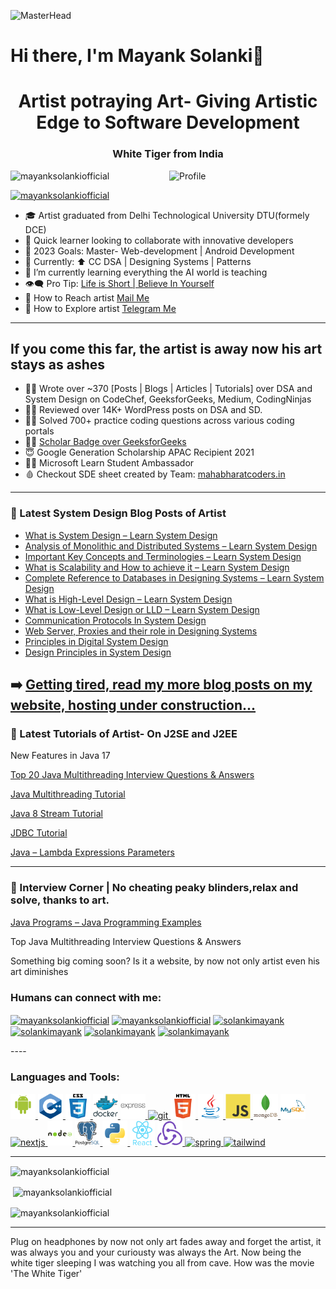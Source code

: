 ![MasterHead](https://1.bp.blogspot.com/-7A4WynwLsMw/XbBpCXG8fHI/AAAAAAAAMt4/uOa1bpLskYgrwGbllhSu2SDj_Mig8SXJQCLcBGAsYHQ/s1600/2000_600px.gif)

# Hi there, I'm Mayank Solanki👋 

<h1 align="center">Artist potraying Art- Giving Artistic Edge to Software Development</h1>
<h3 align="center">White Tiger from India</h3>

<img src="https://media.licdn.com/dms/image/C4E03AQFx61IWCc7oIA/profile-displayphoto-shrink_400_400/0/1605033706381?e=1695859200&v=beta&t=M8w8Z3djtvIT4kP-K7o7zDcBZ-aRUnlN4MF1vKkooS4" align="right" alt="Profile" width="250" />
<p align="left"> <img src="https://komarev.com/ghpvc/?username=mayanksolankiofficial&label=Profile%20views&color=0e75b6&style=flat" alt="mayanksolankiofficial"/></p>
<p align="left"> <a href="https://github.com/ryo-ma/github-profile-trophy"><img src="https://github-profile-trophy.vercel.app/?username=mayanksolankiofficial"alt="mayanksolankiofficial"/></a></p>

<!--Intro Bio-->
- 🎓 Artist graduated from Delhi Technological University DTU(formely DCE) 
- 👯 Quick learner looking to collaborate with innovative developers
- 🥅 2023 Goals: Master- Web-development | Android Development
- 🦧 Currently: ⬆️ CC DSA | Designing Systems | Patterns 
- 🌱 I’m currently learning everything the AI world is teaching
- 👁️‍🗨️ Pro Tip:  <a href = "https://drive.google.com/file/d/1q9cbRqQHcgNCq8XIEtT0oP8W_uCE8t-D/view?usp=sharing">Life is Short | Believe In Yourself</a> 
- 📩 How to Reach artist <a href = "https://mail.google.com/mail/u/0/?tab=rm&ogbl#inbox?compose=new">Mail Me</a>
- 📲 How to Explore artist <a href = "https://linktr.ee/mayanksolankiofficial">Telegram Me</a>
---
If you come this far, the artist is away now his art stays as ashes 
---
- 👨‍💻 Wrote over ~370 [Posts | Blogs | Articles | Tutorials] over DSA and System Design on CodeChef, GeeksforGeeks, Medium, CodingNinjas
- 👨‍💻 Reviewed over 14K+ WordPress posts on DSA and SD.
- 👨‍💻 Solved 700+ practice coding questions across various coding portals
- 👨‍💻 <a href = "https://media.geeksforgeeks.org/authuser-badges/445edc09b283f76cf0aa580c8edc0658b429577649a10a38016496f2fdc0c1cb.png">Scholar Badge over GeeksforGeeks</a>
- 😇 Google Generation Scholarship APAC Recipient 2021
- 👨‍💻 Microsoft Learn Student Ambassador
- 🩸 Checkout SDE sheet created by Team: [mahabharatcoders.in](https://drive.google.com/drive/folders/1a7GGriaQY5h1vnhclP45Z3N5V8fbK5M)  
---

### 📕 Latest System Design Blog Posts of Artist 

<!-- BLOG-POST-LIST:START -->
- [What is System Design – Learn System Design](https://www.geeksforgeeks.org/what-is-system-design-learn-system-design/)
- [Analysis of Monolithic and Distributed Systems – Learn System Design](https://www.geeksforgeeks.org/analysis-of-monolithic-and-distributed-systems-learn-system-design/)
- [Important Key Concepts and Terminologies – Learn System Design](https://www.geeksforgeeks.org/important-key-concepts-and-terminologies-learn-system-design/)
- [What is Scalability and How to achieve it – Learn System Design](https://www.geeksforgeeks.org/what-is-scalability-and-how-to-achieve-it-learn-system-design/)
- [Complete Reference to Databases in Designing Systems – Learn System Design](https://www.geeksforgeeks.org/complete-reference-to-databases-in-designing-systems/)
- [What is High-Level Design – Learn System Design](https://www.geeksforgeeks.org/what-is-high-level-design-learn-system-design/)
- [What is Low-Level Design or LLD – Learn System Design](https://www.geeksforgeeks.org/what-is-low-level-design-or-lld-learn-system-design/)
- [Communication Protocols In System Design](https://www.geeksforgeeks.org/communication-protocols-in-system-design/)
- [Web Server, Proxies and their role in Designing Systems](https://www.geeksforgeeks.org/web-server-proxies-and-their-role-in-designing-systems/)
- [Principles in Digital System Design](https://www.geeksforgeeks.org/principles-in-digital-system-design/)
- [Design Principles in System Design](https://www.geeksforgeeks.org/design-principles-in-system-design/)
<!-- BLOG-POST-LIST:END -->

➡️ [Getting tired, read my more blog posts on my website, hosting under construction...](https://solankimayank.wixsite.com/mayanksolanki/blog)
---
<!-- TUTORIALS-POST-LIST:START -->
### 📕 Latest Tutorials of Artist- On J2SE and J2EE 
<p><a href= "https://www.geeksforgeeks.org/jdk-17-new-features-in-java-17/"></a>New Features in Java 17</p>

<p><a href = "https://www.geeksforgeeks.org/top-20-java-multithreading-interview-questions-answers/">Top 20 Java Multithreading Interview Questions & Answers</a></p>
<p><a href= "https://www.geeksforgeeks.org/java-multithreading-tutorial/">Java Multithreading Tutorial</a></p>
<p><a href = "https://www.geeksforgeeks.org/java-8-stream-tutorial/">Java 8 Stream Tutorial</a></p>
<p><a href = "https://www.geeksforgeeks.org/jdbc-tutorial/">JDBC Tutorial</a></p>
<p><a href="https://www.geeksforgeeks.org/java-lambda-expressions-parameters/">Java – Lambda Expressions Parameters</a></p>
<!--TUTORIALS-POST-LIST:END -->

---
### 📕 Interview Corner | No cheating peaky blinders,relax and solve, thanks to art. 
<!-- INTERVIEW-POST-LIST:START -->
<p><a href= "https://www.geeksforgeeks.org/java-programming-examples/">Java Programs – Java Programming Examples</a></p>
<p><a hrefs = "https://www.geeksforgeeks.org/top-20-java-multithreading-interview-questions-answers/">Top Java Multithreading Interview Questions & Answers</a></p> 
<!--INTERVIEW-POST-LIST:START -->


<p>Something big coming soon? Is it a website, by now not only artist even his art diminishes</p>   


<!--Connect with me-->
<h3 align="left">Humans can connect with me:</h3>
<p align="left">
  <a
    href="https://linkedin.com/in/mayanksolankiofficial"
    target="blank"
    title="LinkedIn"
    ><img
      align="center"
      src="https://raw.githubusercontent.com/rahuldkjain/github-profile-readme-generator/master/src/images/icons/Social/linked-in-alt.svg"
      alt="mayanksolankiofficial"
      height="30"
      width="40"
  /></a>
  <a
    href="https://codesandbox.com/mayanksolankiofficial"
    target="blank"
    title="CodeSandbox"
    ><img
      align="center"
      src="https://raw.githubusercontent.com/rahuldkjain/github-profile-readme-generator/master/src/images/icons/Social/codesandbox.svg"
      alt="mayanksolankiofficial"
      height="30"
      width="40"
  /></a>
  <a
    href="https://www.codechef.com/users/solankimayank"
    target="blank"
    title="Codechef"
    ><img
      align="center"
      src="https://cdn.jsdelivr.net/npm/simple-icons@3.1.0/icons/codechef.svg"
      alt="solankimayank"
      height="30"
      width="40"
  /></a>
  <a
    href="https://www.hackerrank.com/solankimayank"
    target="blank"
    title="HackerRank"
    ><img
      align="center"
      src="https://raw.githubusercontent.com/rahuldkjain/github-profile-readme-generator/master/src/images/icons/Social/hackerrank.svg"
      alt="solankimayank"
      height="30"
      width="40"
  /></a>
  <a
    href="https://www.leetcode.com/solankimayank"
    target="blank"
    title="Leetcode"
    ><img
      align="center"
      src="https://raw.githubusercontent.com/rahuldkjain/github-profile-readme-generator/master/src/images/icons/Social/leet-code.svg"
      alt="solankimayank"
      height="30"
      width="40"
  /></a>
  <a
    href="https://auth.geeksforgeeks.org/user/solankimayank"
    target="blank"
    title="GeeksforGeeks"
    ><img
      align="center"
      src="https://raw.githubusercontent.com/rahuldkjain/github-profile-readme-generator/master/src/images/icons/Social/geeks-for-geeks.svg"
      alt="solankimayank"
      height="30"
      width="40"
  /></a>
</p>
----
<!--Languages And Tools-->
<h3 align="left">Languages and Tools:</h3>
<p align="left">
  <a href="https://developer.android.com" target="_blank" rel="noreferrer">
    <img
      src="https://raw.githubusercontent.com/devicons/devicon/master/icons/android/android-original-wordmark.svg"
      alt="android"
      width="40"
      height="40"
    />
  </a>
  <a href="https://www.w3schools.com/cpp/" target="_blank" rel="noreferrer">
    <img
      src="https://raw.githubusercontent.com/devicons/devicon/master/icons/cplusplus/cplusplus-original.svg"
      alt="cplusplus"
      width="40"
      height="40"
    />
  </a>
  <a href="https://www.w3schools.com/css/" target="_blank" rel="noreferrer">
    <img
      src="https://raw.githubusercontent.com/devicons/devicon/master/icons/css3/css3-original-wordmark.svg"
      alt="css3"
      width="40"
      height="40"
    />
  </a>
  <a href="https://www.docker.com/" target="_blank" rel="noreferrer">
    <img
      src="https://raw.githubusercontent.com/devicons/devicon/master/icons/docker/docker-original-wordmark.svg"
      alt="docker"
      width="40"
      height="40"
    />
  </a>
  <a href="https://expressjs.com" target="_blank" rel="noreferrer">
    <img
      src="https://raw.githubusercontent.com/devicons/devicon/master/icons/express/express-original-wordmark.svg"
      alt="express"
      width="40"
      height="40"
    />
  </a>
  <a href="https://git-scm.com/" target="_blank" rel="noreferrer">
    <img
      src="https://www.vectorlogo.zone/logos/git-scm/git-scm-icon.svg"
      alt="git"
      width="40"
      height="40"
    />
  </a>
  <a href="https://www.w3.org/html/" target="_blank" rel="noreferrer">
    <img
      src="https://raw.githubusercontent.com/devicons/devicon/master/icons/html5/html5-original-wordmark.svg"
      alt="html5"
      width="40"
      height="40"
    />
  </a>
  <a href="https://www.java.com" target="_blank" rel="noreferrer">
    <img
      src="https://raw.githubusercontent.com/devicons/devicon/master/icons/java/java-original.svg"
      alt="java"
      width="40"
      height="40"
    />
  </a>
  <a
    href="https://developer.mozilla.org/en-US/docs/Web/JavaScript"
    target="_blank"
    rel="noreferrer"
  >
    <img
      src="https://raw.githubusercontent.com/devicons/devicon/master/icons/javascript/javascript-original.svg"
      alt="javascript"
      width="40"
      height="40"
    />
  </a>
  <a href="https://www.mongodb.com/" target="_blank" rel="noreferrer">
    <img
      src="https://raw.githubusercontent.com/devicons/devicon/master/icons/mongodb/mongodb-original-wordmark.svg"
      alt="mongodb"
      width="40"
      height="40"
    />
  </a>
  <a href="https://www.mysql.com/" target="_blank" rel="noreferrer">
    <img
      src="https://raw.githubusercontent.com/devicons/devicon/master/icons/mysql/mysql-original-wordmark.svg"
      alt="mysql"
      width="40"
      height="40"
    />
  </a>
  <a href="https://nextjs.org/" target="_blank" rel="noreferrer">
    <img
      src="https://cdn.worldvectorlogo.com/logos/nextjs-2.svg"
      alt="nextjs"
      width="40"
      height="40"
    />
  </a>
  <a href="https://nodejs.org" target="_blank" rel="noreferrer">
    <img
      src="https://raw.githubusercontent.com/devicons/devicon/master/icons/nodejs/nodejs-original-wordmark.svg"
      alt="nodejs"
      width="40"
      height="40"
    />
  </a>
  <a href="https://www.postgresql.org" target="_blank" rel="noreferrer">
    <img
      src="https://raw.githubusercontent.com/devicons/devicon/master/icons/postgresql/postgresql-original-wordmark.svg"
      alt="postgresql"
      width="40"
      height="40"
    />
  </a>
  <a href="https://www.python.org" target="_blank" rel="noreferrer">
    <img
      src="https://raw.githubusercontent.com/devicons/devicon/master/icons/python/python-original.svg"
      alt="python"
      width="40"
      height="40"
    />
  </a>
  <a href="https://reactjs.org/" target="_blank" rel="noreferrer">
    <img
      src="https://raw.githubusercontent.com/devicons/devicon/master/icons/react/react-original-wordmark.svg"
      alt="react"
      width="40"
      height="40"
    />
  </a>
  <a href="https://redux.js.org" target="_blank" rel="noreferrer">
    <img
      src="https://raw.githubusercontent.com/devicons/devicon/master/icons/redux/redux-original.svg"
      alt="redux"
      width="40"
      height="40"
    />
  </a>
  <a href="https://spring.io/" target="_blank" rel="noreferrer">
    <img
      src="https://www.vectorlogo.zone/logos/springio/springio-icon.svg"
      alt="spring"
      width="40"
      height="40"
    />
  </a>
  <a href="https://tailwindcss.com/" target="_blank" rel="noreferrer">
    <img
      src="https://www.vectorlogo.zone/logos/tailwindcss/tailwindcss-icon.svg"
      alt="tailwind"
      width="40"
      height="40"
    />
  </a>
</p>

---
<!--Last 3 box-->
<p>
  <img
    align="center"
    src="https://github-readme-stats.vercel.app/api/top-langs?username=mayanksolankiofficial&show_icons=true&locale=en&layout=compact"
    alt="mayanksolankiofficial"
  />
</p>

<p>
  &nbsp;<img
    align="center"
    src="https://github-readme-stats.vercel.app/api?username=mayanksolankiofficial&show_icons=true&locale=en"
    alt="mayanksolankiofficial"
  />
</p>


<p>
  <img
    align="center"
    src="https://github-readme-streak-stats.herokuapp.com/?user=mayanksolankiofficial&"
    alt="mayanksolankiofficial"
  />
</p>

---
Plug on headphones by now not only art fades away and forget the artist, it was always you and your curiousty was always the Art. Now being the white tiger sleeping I was watching you all from cave. How was the movie 'The White Tiger'

